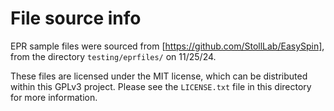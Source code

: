 # File source info

EPR sample files were sourced from [https://github.com/StollLab/EasySpin], from the directory `testing/eprfiles/` on 11/25/24.

These files are licensed under the MIT license, which can be distributed within this GPLv3 project. Please see the `LICENSE.txt` file in this directory for more information.
